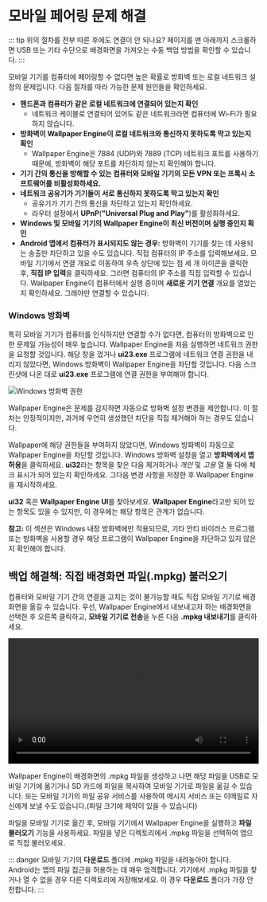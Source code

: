 # 모바일 페어링 문제 해결

::: tip
위의 절차를 전부 따른 후에도 연결이 안 되나요? 페이지를 맨 아래까지 스크롤하면 USB 또는 기타 수단으로 배경화면을 가져오는 수동 백업 방법을 확인할 수 있습니다.
:::

모바일 기기를 컴퓨터에 페어링할 수 없다면 높은 확률로 방화벽 또는 로컬 네트워크 설정의 문제입니다. 다음 절차를 따라 가능한 문제 원인들을 확인하세요.

* **핸드폰과 컴퓨터가 같은 로컬 네트워크에 연결되어 있는지 확인**
  * 네트워크 케이블로 연결되어 있어도 같은 네트워크라면 컴퓨터에 Wi-Fi가 필요하지 않습니다.
* **방화벽이 Wallpaper Engine이 로컬 네트워크와 통신하지 못하도록 막고 있는지 확인**
  * Wallpaper Engine은 7884 (UDP)와 7889 (TCP) 네트워크 포트를 사용하기 때문에, 방화벽이 해당 포트를 차단하지 않는지 확인해야 합니다.
* **기기 간의 통신을 방해할 수 있는 컴퓨터와 모바일 기기의 모든 VPN 또는 프록시 소프트웨어를 비활성화하세요.**
* **네트워크 공유기가 기기들이 서로 통신하지 못하도록 막고 있는지 확인**
    * 공유기가 기기 간의 통신을 차단하고 있는지 확인하세요.
    * 라우터 설정에서 **UPnP**(**"Universal Plug and Play"**)를 활성화하세요.
* **Windows 및 모바일 기기의 Wallpaper Engine이 최신 버전이며 실행 중인지 확인**
* **Android 앱에서 컴퓨터가 표시되지도 않는 경우:** 방화벽이 기기를 찾는 데 사용되는 송출만 차단하고 있을 수도 있습니다. 직접 컴퓨터의 IP 주소를 입력해보세요. 모바일 기기에서 연결 개요로 이동하여 우측 상단에 있는 점 세 개 아이콘을 클릭한 후, **직접 IP 입력**을 클릭하세요. 그러면 컴퓨터의 IP 주소를 직접 입력할 수 있습니다. Wallpaper Engine이 컴퓨터에서 실행 중이며 **새로운 기기 연결** 개요를 열었는지 확인하세요. 그래야만 연결할 수 있습니다.

### Windows 방화벽

특히 모바일 기기가 컴퓨터를 인식하지만 연결할 수가 없다면, 컴퓨터의 방화벽으로 인한 문제일 가능성이 매우 높습니다. Wallpaper Engine을 처음 실행하면 네트워크 권한을 요청할 것입니다. 해당 창을 껐거나 **ui23.exe** 프로그램에 네트워크 연결 권한을 내리지 않았다면, Windows 방화벽이 Wallpaper Engine을 차단할 것입니다. 다음 스크린샷에 나온 대로 **ui23.exe** 프로그램에 연결 권한을 부여해야 합니다.

![Windows 방화벽 권한](/img/faq/windows_defender.png)

Wallpaper Engine은 문제를 감지하면 자동으로 방화벽 설정 변경을 제안합니다. 이 절차는 안정적이지만, 과거에 우연히 생성했던 차단을 직접 제거해야 하는 경우도 있습니다.

Wallpaper에 해당 권한들을 부여하지 않았다면, Windows 방화벽이 자동으로 Wallpaper Engine을 차단할 것입니다. Windows 방화벽 설정을 열고 **방화벽에서 앱 허용**을 클릭하세요. **ui32**라는 항목을 찾은 다음 제거하거나 *개인* 및 *고용* 열 둘 다에 체크 표시가 되어 있는지 확인하세요. 그다음 변경 사항을 저장한 후 Wallpaper Engine을 재시작하세요.

**ui32** 혹은 **Wallpaper Engine UI**를 찾아보세요. **Wallpaper Engine**라고만 되어 있는 항목도 있을 수 있지만, 이 경우에는 해당 항목은 관계가 없습니다.

**참고:** 이 섹션은 Windows 내장 방화벽에만 적용되므로, 기타 안티 바이러스 프로그램 또는 방화벽을 사용할 경우 해당 프로그램이 Wallpaper Engine을 차단하고 있지 않은지 확인해야 합니다.

## 백업 해결책: 직접 배경화면 파일(.mpkg) 불러오기

컴퓨터와 모바일 기기 간의 연결을 고치는 것이 불가능할 때도 직접 모바일 기기로 배경화면을 옮길 수 있습니다. 우선, Wallpaper Engine에서 내보내고자 하는 배경화면을 선택한 후 오른쪽 클릭하고, **모바일 기기로 전송**을 누른 다음 **.mpkg 내보내기**를 클릭하세요.

<video width="100%" controls autoplay loop>
  <source src="/videos/mobile_export.mp4" type="video/mp4">
  브라우저가 비디오 태그를 지원하지 않습니다.
</video>

Wallpaper Engine이 배경화면의 .mpkg 파일을 생성하고 나면 해당 파일을 USB로 모바일 기기에 옮기거나 SD 카드에 파일을 복사하여 모바일 기기로 파일을 옮길 수 있습니다. 또는 모바일 기기의 파일 공유 서비스를 사용하여 메시지 서비스 또는 이메일로 자신에게 보낼 수도 있습니다.(파일 크기에 제약이 있을 수 있습니다)

파일을 모바일 기기로 옮긴 후, 모바일 기기에서 Wallpaper Engine을 실행하고 **파일 불러오기** 기능을 사용하세요. 파일을 넣은 디렉토리에서 .mpkg 파일을 선택하여 앱으로 직접 불러오세요.

::: danger
모바일 기기의 **다운로드** 폴더에 .mpkg 파일을 내려놓아야 합니다. Android는 앱의 파일 접근을 허용하는 데 매우 엄격합니다. 기기에서 .mpkg 파일을 찾거나 열 수 없을 경우 다른 디렉토리에 저장해보세요. 이 경우 **다운로드** 폴더가 가장 안전합니다.
:::